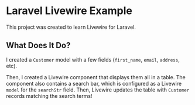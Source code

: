# Laravel Livewire Example

This project was created to learn Livewire for Laravel.

## What Does It Do?

I created a `Customer` model with a few fields (`first_name`, `email`, `address`, etc).

Then, I created a Livewire component that displays them all in a table. The component also contains a search bar, which is configured as a Livewire `model` for the `searchStr` field. Then, Livewire updates the table with `Customer` records matching the search terms!

